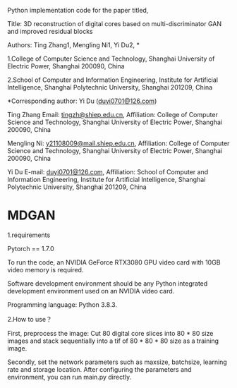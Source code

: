 Python implementation code for the paper titled,

Title: 3D reconstruction of digital cores based on multi-discriminator GAN and improved residual blocks

Authors: Ting Zhang1, Mengling Ni1, Yi Du2, *

1.College of Computer Science and Technology, Shanghai University of Electric Power, Shanghai 200090, China

2.School of Computer and Information Engineering, Institute for Artificial Intelligence, Shanghai Polytechnic University, Shanghai 201209, China

*Corresponding author: Yi Du (duyi0701@126.com) 

Ting Zhang Email: tingzh@shiep.edu.cn, Affiliation: College of Computer Science and Technology, Shanghai University of Electric Power, Shanghai 200090, China

Mengling Ni: y21108009@mail.shiep.edu.cn, Affiliation: College of Computer Science and Technology, Shanghai University of Electric Power, Shanghai 200090, China

Yi Du E-mail: duyi0701@126.com, Affiliation: School of Computer and Information Engineering, Institute for Artificial Intelligence, Shanghai Polytechnic University, Shanghai 201209, China

# MDGAN

1.requirements

Pytorch == 1.7.0

To run the code, an NVIDIA GeForce RTX3080 GPU video card with 10GB video memory is required.

Software development environment should be any Python integrated development environment used on an NVIDIA video card.

Programming language: Python 3.8.3.

2.How to use？

First, preprocess the image: Cut 80 digital core slices into 80 * 80 size images and stack sequentially into a tif of 80 * 80 * 80 size as a training image.

Secondly, set the network parameters such as maxsize, batchsize, learning rate and storage location. After configuring the parameters and environment, you can run main.py directly.
